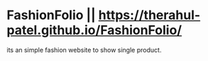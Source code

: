 # FashionFolio || https://therahul-patel.github.io/FashionFolio/
its an simple fashion website to show single product.
